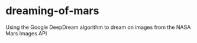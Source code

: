 # dreaming-of-mars
Using the Google DeepDream algorithm to dream on images from the NASA Mars Images API
